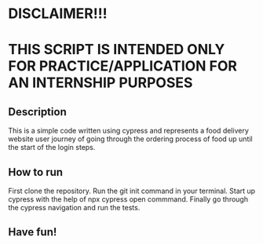 # DISCLAIMER!!! 
# THIS SCRIPT IS INTENDED ONLY FOR PRACTICE/APPLICATION FOR AN INTERNSHIP PURPOSES

## Description
This is a simple code written using cypress and represents a food delivery website user journey of going through the ordering process of food up until the start of the login steps.

## How to run
First clone the repository.
Run the git init command in your terminal.
Start up cypress with the help of npx cypress open commmand.
Finally go through the cypress navigation and run the tests.

## Have fun!
